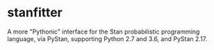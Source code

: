 # stanfitter

A more "Pythonic" interface for the Stan probabilistic programming language, via PyStan, supporting Python 2.7 and 3.6, and PyStan 2.17.

